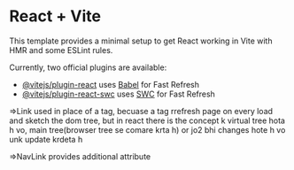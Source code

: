 # React + Vite

This template provides a minimal setup to get React working in Vite with HMR and some ESLint rules.

Currently, two official plugins are available:

- [@vitejs/plugin-react](https://github.com/vitejs/vite-plugin-react/blob/main/packages/plugin-react/README.md) uses [Babel](https://babeljs.io/) for Fast Refresh
- [@vitejs/plugin-react-swc](https://github.com/vitejs/vite-plugin-react-swc) uses [SWC](https://swc.rs/) for Fast Refresh

=>Link used in place of a tag, becuase a tag rrefresh page on every load and sketch the dom tree, but in react there is the concept k virtual tree hota h vo, main tree(browser tree se comare krta h) or jo2 bhi changes hote h vo unk update krdeta h

=>NavLink provides additional attribute
